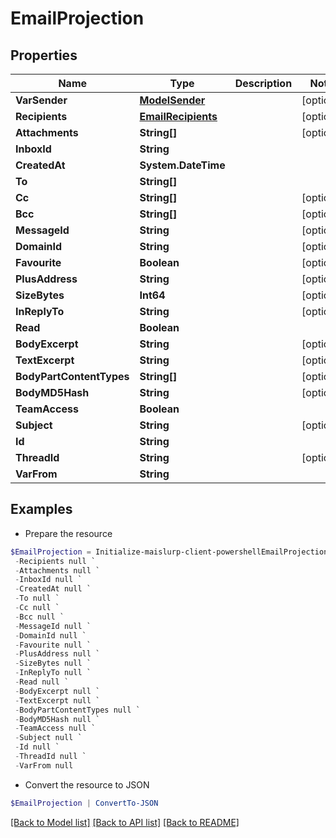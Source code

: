 # EmailProjection
## Properties

Name | Type | Description | Notes
------------ | ------------- | ------------- | -------------
**VarSender** | [**ModelSender**](ModelSender) |  | [optional] 
**Recipients** | [**EmailRecipients**](EmailRecipients) |  | [optional] 
**Attachments** | **String[]** |  | [optional] 
**InboxId** | **String** |  | 
**CreatedAt** | **System.DateTime** |  | 
**To** | **String[]** |  | 
**Cc** | **String[]** |  | [optional] 
**Bcc** | **String[]** |  | [optional] 
**MessageId** | **String** |  | [optional] 
**DomainId** | **String** |  | [optional] 
**Favourite** | **Boolean** |  | [optional] 
**PlusAddress** | **String** |  | [optional] 
**SizeBytes** | **Int64** |  | [optional] 
**InReplyTo** | **String** |  | [optional] 
**Read** | **Boolean** |  | 
**BodyExcerpt** | **String** |  | [optional] 
**TextExcerpt** | **String** |  | [optional] 
**BodyPartContentTypes** | **String[]** |  | [optional] 
**BodyMD5Hash** | **String** |  | [optional] 
**TeamAccess** | **Boolean** |  | 
**Subject** | **String** |  | [optional] 
**Id** | **String** |  | 
**ThreadId** | **String** |  | [optional] 
**VarFrom** | **String** |  | 

## Examples

- Prepare the resource
```powershell
$EmailProjection = Initialize-maislurp-client-powershellEmailProjection  -VarSender null `
 -Recipients null `
 -Attachments null `
 -InboxId null `
 -CreatedAt null `
 -To null `
 -Cc null `
 -Bcc null `
 -MessageId null `
 -DomainId null `
 -Favourite null `
 -PlusAddress null `
 -SizeBytes null `
 -InReplyTo null `
 -Read null `
 -BodyExcerpt null `
 -TextExcerpt null `
 -BodyPartContentTypes null `
 -BodyMD5Hash null `
 -TeamAccess null `
 -Subject null `
 -Id null `
 -ThreadId null `
 -VarFrom null
```

- Convert the resource to JSON
```powershell
$EmailProjection | ConvertTo-JSON
```

[[Back to Model list]](../README#documentation-for-models) [[Back to API list]](../README#documentation-for-api-endpoints) [[Back to README]](../README)

